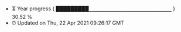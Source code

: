 - ⏳ Year progress { █████████▁▁▁▁▁▁▁▁▁▁▁▁▁▁▁▁▁▁▁▁▁ } 30.52 %
- ⏰ Updated on Thu, 22 Apr 2021 09:26:17 GMT

